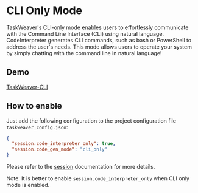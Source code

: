 # CLI Only Mode

TaskWeaver's CLI-only mode enables users to effortlessly communicate with the Command Line Interface (CLI) using natural language. 
CodeInterpreter generates CLI commands, such as bash or PowerShell to address the user's needs.
This mode allows users to operate your system by simply chatting with the command line in natural language!


## Demo

[TaskWeaver-CLI](https://github.com/microsoft/TaskWeaver/assets/32928431/3724d321-0e0b-49e0-8f77-7b3855069a82)


## How to enable
Just add the following configuration to the project configuration file `taskweaver_config.json`:
```json
{
  "session.code_interpreter_only": true,
  "session.code_gen_mode": "cli_only"
}
```
Please refer to the [session](../configurations/session.md) documentation for more details.

Note: It is better to enable `session.code_interpreter_only` when CLI only mode is enabled.
